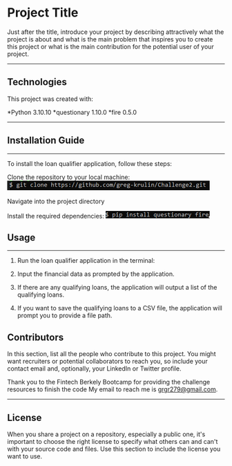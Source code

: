 # Project Title

Just after the title, introduce your project by describing attractively what the project is about and what is the main problem that inspires you to create this project or what is the main contribution for the potential user of your project.

---

## Technologies

This project was created with: 

*Python 3.10.10
*questionary 1.10.0
*fire 0.5.0

---

## Installation Guide


---

To install the loan qualifier application, follow these steps:

Clone the repository to your local machine:
![Screenshot of using git clone on gitbash](Example_screenshots/gitclone.png)

Navigate into the project directory

Install the required dependencies:
![Screenshot of using pip install for questionary and fire](Example_screenshots/pipinstall.png)

## Usage



---


1) Run the loan qualifier application in the terminal:


2) Input the financial data as prompted by the application.

3) If there are any qualifying loans, the application will output a list of the qualifying loans.

4) If you want to save the qualifying loans to a CSV file, the application will prompt you to provide a file path.

## Contributors

In this section, list all the people who contribute to this project. You might want recruiters or potential collaborators to reach you, so include your contact email and, optionally, your LinkedIn or Twitter profile.

Thank you to the Fintech Berkely Bootcamp for providing the challenge resources to finish the code
My email to reach me is grgr279@gmail.com.

---

## License

When you share a project on a repository, especially a public one, it's important to choose the right license to specify what others can and can't with your source code and files. Use this section to include the license you want to use.
